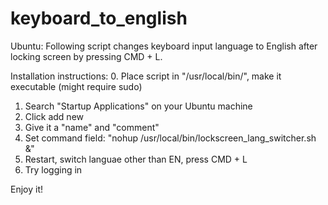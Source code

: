 # keyboard_to_english
Ubuntu: Following script changes keyboard input language to English after locking screen by pressing CMD + L.

Installation instructions:
0. Place script in "/usr/local/bin/",  make it executable (might require sudo)
1. Search "Startup Applications" on your Ubuntu machine
2. Click add new
3. Give it a "name" and "comment" 
4. Set command field: "nohup /usr/local/bin/lockscreen_lang_switcher.sh &"
5. Restart, switch languae other than EN, press CMD + L
6. Try logging in

Enjoy it!